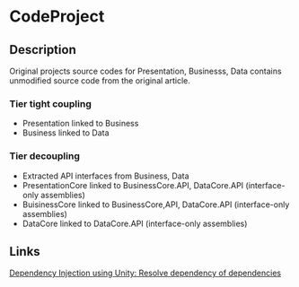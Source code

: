 
# CodeProject

## Description 

Original projects source codes for Presentation, Businesss, Data contains unmodified source code from the original article.

### Tier tight coupling 

* Presentation linked to Business
* Business linked to Data

### Tier decoupling

* Extracted API interfaces from Business, Data
* PresentationCore linked to BusinessCore.API, DataCore.API (interface-only assemblies)
* BuisinessCore linked to BusinessCore,API, DataCore.API (interface-only assemblies)
* DataCore linked to DataCore.API (interface-only assemblies)

## Links

[Dependency Injection using Unity: Resolve dependency of dependencies](https://www.codeproject.com/Articles/1234518/Dependency-Injection-using-Unity-Resolve-dependenc)
